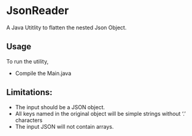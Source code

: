 # JsonReader
A Java Utitlity to flatten the nested Json Object. 


## Usage
To run the utility, 
* Compile the  Main.java

## Limitations:
* The input should be a JSON object.
* All keys named in the original object will be simple strings without ‘.’ characters
* The input JSON will not contain arrays.
